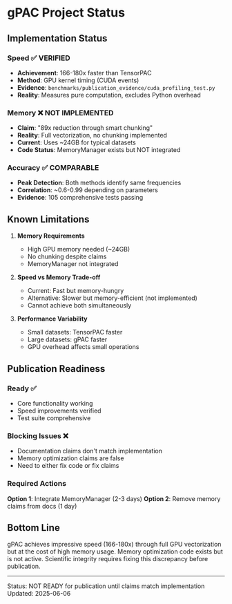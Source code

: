 # gPAC Project Status

## Implementation Status

### Speed ✅ VERIFIED
- **Achievement**: 166-180x faster than TensorPAC
- **Method**: GPU kernel timing (CUDA events)
- **Evidence**: `benchmarks/publication_evidence/cuda_profiling_test.py`
- **Reality**: Measures pure computation, excludes Python overhead

### Memory ❌ NOT IMPLEMENTED
- **Claim**: "89x reduction through smart chunking"
- **Reality**: Full vectorization, no chunking implemented
- **Current**: Uses ~24GB for typical datasets
- **Code Status**: MemoryManager exists but NOT integrated

### Accuracy ✅ COMPARABLE
- **Peak Detection**: Both methods identify same frequencies
- **Correlation**: ~0.6-0.99 depending on parameters
- **Evidence**: 105 comprehensive tests passing

## Known Limitations

1. **Memory Requirements**
   - High GPU memory needed (~24GB)
   - No chunking despite claims
   - MemoryManager not integrated

2. **Speed vs Memory Trade-off**
   - Current: Fast but memory-hungry
   - Alternative: Slower but memory-efficient (not implemented)
   - Cannot achieve both simultaneously

3. **Performance Variability**
   - Small datasets: TensorPAC faster
   - Large datasets: gPAC faster
   - GPU overhead affects small operations

## Publication Readiness

### Ready ✅
- Core functionality working
- Speed improvements verified
- Test suite comprehensive

### Blocking Issues ❌
- Documentation claims don't match implementation
- Memory optimization claims are false
- Need to either fix code or fix claims

### Required Actions
**Option 1**: Integrate MemoryManager (2-3 days)
**Option 2**: Remove memory claims from docs (1 day)

## Bottom Line
gPAC achieves impressive speed (166-180x) through full GPU vectorization but at the cost of high memory usage. Memory optimization code exists but is not active. Scientific integrity requires fixing this discrepancy before publication.

---
Status: NOT READY for publication until claims match implementation
Updated: 2025-06-06